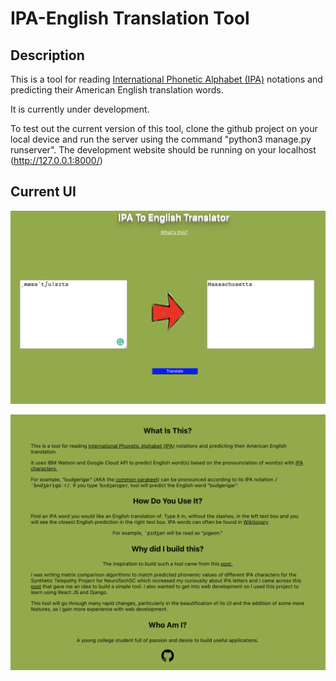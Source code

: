 # IPA-English Translation Tool

## Description

This is a tool for reading [International Phonetic Alphabet (IPA)](https://en.wikipedia.org/wiki/International_Phonetic_Alphabet) notations and predicting their American English translation words.

It is currently under development.

To test out the current version of this tool, clone the github project on your local device and run the server using the command "python3 manage.py runserver". The development website should be running on your localhost (http://127.0.0.1:8000/)

## Current UI

![image-20210715170831127](https://raw.githubusercontent.com/GuptaHub/IPA-English_Tool/main/Current_UI.png)

![image-20210715141650866](https://raw.githubusercontent.com/GuptaHub/IPA-English_Tool/main/Info_UI.png)

